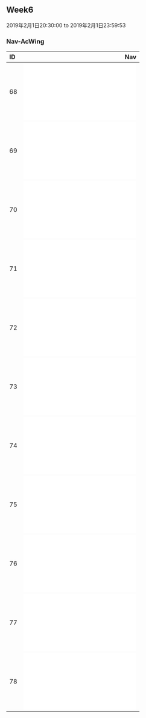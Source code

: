 ## Week6
2019年2月1日20:30:00 to 2019年2月1日23:59:53

### Nav-AcWing
| ID   |                                Nav                                           |
| :----| ----------------------------------------------------------------------------:|
| 68   | ![getMissingNumber](1/getMissingNumber.md)                                   |
| 69   | ![getNumberSameAsIndex](2/getNumberSameAsIndex.md)                           |
| 70   | ![kthNode](3/kthNode.md)                                                     |
| 71   | ![treeDepth](4/treeDepth.md)                                                 |
| 72   | ![isBalanced](5/isBalanced.md)                                               |
| 73   | ![findNumsAppearOnce](6/findNumsAppearOnce.md)                               |
| 74   | ![findNumberAppearingOnce](7/findNumberAppearingOnce.md)                     |
| 75   | ![findNumbersWithSum](8/findNumbersWithSum.md)                               |
| 76   | ![findContinuousSequence](9/findContinuousSequence.md)                       |
| 77   | ![reverseWords](10/reverseWords.md)                                          |
| 78   | ![leftRotateString](11/leftRotateString.md)                                  |

